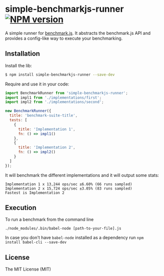 simple-benchmarkjs-runner [![NPM version](https://badge.fury.io/js/simple-benchmarkjs-runner.svg)](http://badge.fury.io/js/simple-benchmarkjs-runner)
=============

A simple runner for [benchmark.js](https://benchmarkjs.com/).
It abstracts the benchmark.js API and provides a config-like way to execute your benchmarking.

Installation
------------

Install the lib:

```sh
$ npm install simple-benchmarkjs-runner --save-dev
```

Require and use it in your code:

```javascript
import BenchmarkRunner from 'simple-benchmarkjs-runner';
import impl1 from './implementations/first';
import impl2 from './implementations/second';

new BenchmarkRunner({
  title: 'benchmark-suite-title',
  tests: [
    {
      title: 'Implementation 1',
      fn: () => impl1()
    },
    {
      title: 'Implementation 2',
      fn: () => impl2()
    }
  ]
});
```

It will benchmark the different implementations and it will output some stats:
```
Implementation 1 x 13,244 ops/sec ±6.60% (66 runs sampled)
Implementation 2 x 15,724 ops/sec ±3.05% (83 runs sampled)
Fastest is Implementation 2
```

Execution
---------
To run a benchmark from the command line
```
./node_modules/.bin/babel-node [path-to-your-file].js
```
In case you don't have `babel-node` installed as a dependency run `npm install babel-cli --save-dev`

License
-------

The MIT License (MIT)
